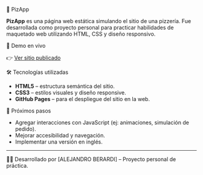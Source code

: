 🍕 PizApp

**PizApp** es una página web estática simulando el sitio de una pizzería. Fue desarrollada como proyecto personal para practicar habilidades de maquetado web utilizando HTML, CSS y diseño responsivo.

🚀 Demo en vivo

👉 [Ver sitio publicado](https://b-a3141.github.io/pizapp/)

🛠️ Tecnologías utilizadas

- **HTML5** – estructura semántica del sitio.
- **CSS3** – estilos visuales y diseño responsive.
- **GitHub Pages** – para el despliegue del sitio en la web.

📌 Próximos pasos

- Agregar interacciones con JavaScript (ej: animaciones, simulación de pedido).
- Mejorar accesibilidad y navegación.
- Implementar una versión en inglés.

---

👨‍💻 Desarrollado por [ALEJANDRO BERARDI] – Proyecto personal de práctica.
